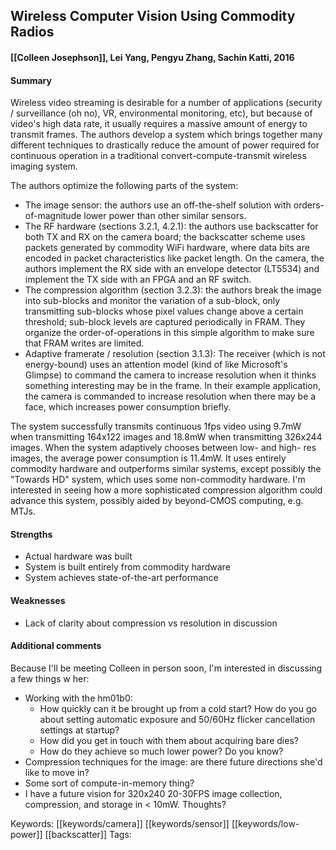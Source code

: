 ## Wireless Computer Vision Using Commodity Radios
#### [[Colleen Josephson]], Lei Yang, Pengyu Zhang, Sachin Katti, 2016

#### Summary
Wireless video streaming is desirable for a number of applications (security / surveillance (oh no), VR, environmental monitoring, etc), but because of video's high data rate, it usually requires a massive amount of energy to transmit frames. The authors develop a system which brings together many different techniques to drastically reduce the amount of power required for continuous operation in a traditional convert-compute-transmit wireless imaging system.

The authors optimize the following parts of the system:
 * The image sensor: the authors use an off-the-shelf solution with orders-of-magnitude lower power than other similar sensors.
 * The RF hardware (sections 3.2.1, 4.2.1): the authors use backscatter for both TX and RX on the camera board; the backscatter scheme uses packets generated by commodity WiFi hardware, where data bits are encoded in packet characteristics like packet length. On the camera, the authors implement the RX side with an envelope detector (LT5534) and implement the TX side with an FPGA and an RF switch.
 * The compression algorithm (section 3.2.3): the authors break the image into sub-blocks and monitor the variation of a sub-block, only transmitting sub-blocks whose pixel values change above a certain threshold; sub-block levels are captured periodically in FRAM. They organize the order-of-operations in this simple algorithm to make sure that FRAM writes are limited.
 * Adaptive framerate / resolution (section 3.1.3): The receiver (which is not energy-bound) uses an attention model (kind of like Microsoft's Glimpse) to command the camera to increase resolution when it thinks something interesting may be in the frame. In their example application, the camera is commanded to increase resolution when there may be a face, which increases power consumption briefly.

The system successfully transmits continuous 1fps video using 9.7mW when transmitting 164x122 images and 18.8mW when transmitting 326x244 images. When the system adaptively chooses between low- and high- res images, the average power consumption is 11.4mW. It uses entirely commodity hardware and outperforms similar systems, except possibly the "Towards HD" system, which uses some non-commodity hardware. I'm interested in seeing how a more sophisticated compression algorithm could advance this system, possibly aided by beyond-CMOS computing, e.g. MTJs.

#### Strengths
 * Actual hardware was built
 * System is built entirely from commodity hardware
 * System achieves state-of-the-art performance

#### Weaknesses
 * Lack of clarity about compression vs resolution in discussion

#### Additional comments
Because I'll be meeting Colleen in person soon, I'm interested in discussing a few things w her:
 * Working with the hm01b0:
   * How quickly can it be brought up from a cold start? How do you go about setting automatic exposure and 50/60Hz flicker cancellation settings at startup?
   * How did you get in touch with them about acquiring bare dies?
   * How do they achieve so much lower power? Do you know?
 * Compression techniques for the image: are there future directions she'd like to move in?
 * Some sort of compute-in-memory thing?
 * I have a future vision for 320x240 20-30FPS  image collection, compression, and storage in < 10mW. Thoughts?

Keywords: [[keywords/camera]] [[keywords/sensor]] [[keywords/low-power]] [[backscatter]]
Tags: 